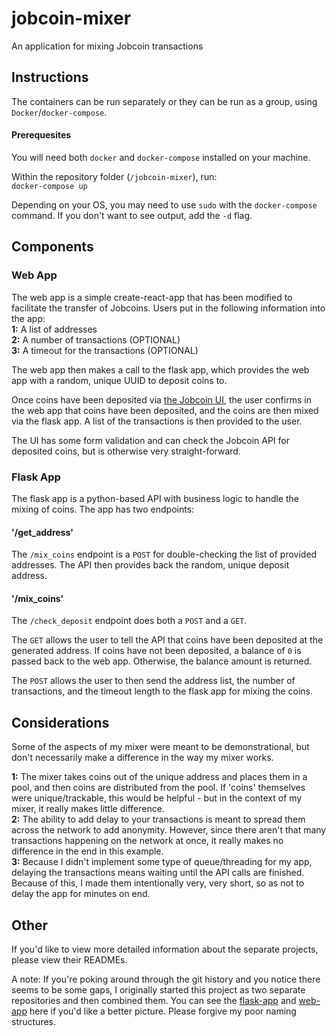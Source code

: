 # jobcoin-mixer
An application for mixing Jobcoin transactions

## Instructions
The containers can be run separately or they can be run as a group, using `Docker`/`docker-compose`.    


#### Prerequesites
You will need both `docker` and `docker-compose` installed on your machine.

Within the repository folder (`/jobcoin-mixer`), run:      
`docker-compose up`

Depending on your OS, you may need to use `sudo` with the `docker-compose` command. If you don't want to see output, add the `-d` flag. 

## Components

### Web App
The web app is a simple create-react-app that has been modified to facilitate the transfer of Jobcoins.
Users put in the following information into the app:     
**1:** A list of addresses     
**2:** A number of transactions (OPTIONAL)        
**3:** A timeout for the transactions (OPTIONAL)

The web app then makes a call to the flask app, which provides the web app with a random, unique UUID to deposit coins to.

Once coins have been deposited via [the Jobcoin UI](https://jobcoin.gemini.com/headache-joyfully), the user confirms in the web app that coins have been deposited, and the coins are then mixed via the flask app. A list of the transactions is then provided to the user.

The UI has some form validation and can check the Jobcoin API for deposited coins, but is otherwise very straight-forward.

### Flask App
The flask app is a python-based API with business logic to handle the mixing of coins.
The app has two endpoints:

#### '/get_address'
The `/mix_coins` endpoint is a `POST` for double-checking the list of provided addresses. The API then provides back the random, unique deposit address.

#### '/mix_coins'
The `/check_deposit` endpoint does both a `POST` and a `GET`.

The `GET` allows the user to tell the API that coins have been deposited at the generated address. If coins have not been deposited, a balance of `0` is passed back to the web app. Otherwise, the balance amount is returned. 

The `POST` allows the user to then send the address list, the number of transactions, and the timeout length to the flask app for mixing the coins.

## Considerations
Some of the aspects of my mixer were meant to be demonstrational, but don't necessarily make a difference in the way my mixer works.        

**1:** The mixer takes coins out of the unique address and places them in a pool, and then coins are distributed from the pool. If 'coins' themselves were unique/trackable, this would be helpful - but in the context of my mixer, it really makes little difference.          
**2:** The ability to add delay to your transactions is meant to spread them across the network to add anonymity. However, since there aren't that many transactions happening on the network at once, it really makes no difference in the end in this example.         
**3:** Because I didn't implement some type of queue/threading for my app, delaying the transactions means waiting until the API calls are finished. Because of this, I made them intentionally very, very short, so as not to delay the app for minutes on end.
   

## Other
If you'd like to view more detailed information about the separate projects, please view their READMEs. 

A note: If you're poking around through the git history and you notice there seems to be some gaps, I originally started this project as two separate repositories and then combined them. You can see the [flask-app](https://github.com/nldoty/gemini-coinmixer-challenge) and [web-app](https://github.com/nldoty/gemini-mixer-react-app) here if you'd like a better picture. Please forgive my poor naming structures. 